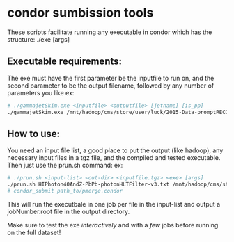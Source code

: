# condor sumbission tools
These scripts facilitate running any executable in condor which has the structure: ./exe <inputfile> <outputfile> [args]

## Executable requirements:
The exe must have the first parameter be the inputfile to run on, and the second parameter to be the output filename, followed by any number of parameters you like
ex:
```bash
# ./gammajetSkim.exe <inputfile> <outputfile> [jetname] [is_pp]
./gammajetSkim.exe /mnt/hadoop/cms/store/user/luck/2015-Data-promptRECO-photonSkims/pp-photonHLTFilter-v0-HiForest/0.root /export/d00/scratch/dav2105/ztrees/g.pp-photonHLTFilter-v0-HiForest.root ak3PFJetAnalyzer 1
```

## How to use:
You need an input file list, a good place to put the output (like hadoop), any necessary input files in a tgz file, and the compiled and tested executable. Then just use the prun.sh command:
ex:
```bash
# ./prun.sh <input-list> <out-dir> <inputfile.tgz> <exe> [args]
./prun.sh HIPhoton40AndZ-PbPb-photonHLTFilter-v3.txt /mnt/hadoop/cms/store/user/velicanu/unmerged/ residuals.tgz gammajetSkim.exe akPu3PFJetAnalyzer 0
# condor_submit path_to/pmerge.condor
```
This will run the executbale in one job per file in the input-list and output a jobNumber.root file in the output directory.

Make sure to test the exe *interactively* and with a *few* jobs before running on the full dataset!
